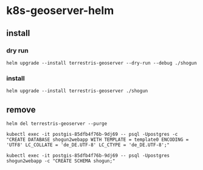 # k8s-geoserver-helm

## install
### dry run
`helm upgrade --install terrestris-geoserver --dry-run --debug ./shogun`

### install
`helm upgrade --install terrestris-geoserver ./shogun`

## remove 
`helm del terrestris-geoserver --purge`

`kubectl exec -it postgis-85dfb4f76b-9dj69 -- psql -Upostgres -c "CREATE DATABASE shogun2webapp WITH TEMPLATE = template0 ENCODING = 'UTF8' LC_COLLATE = 'de_DE.UTF-8' LC_CTYPE = 'de_DE.UTF-8';"`

`kubectl exec -it postgis-85dfb4f76b-9dj69 -- psql -Upostgres shogun2webapp -c "CREATE SCHEMA shogun;"`